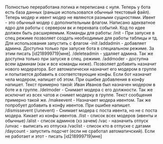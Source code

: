 Полностью переработана логика и переписана с нуля. Теперь у бота есть база данных (раньше использовался обычный текстовый файл). Теперь модер и ивент модер не являются разными сущностями. Ивент - это обычный модер с дополнительным флагом. Написано адекватное ядро для работы с сервером вк и перехвата событий. Код по идее должен быть расширяемым.
Команды для работы:
/init - При запуске в спец режиме позволяет создать необходимые для работы таблицы и тд. Для использования запустить с флагом -init
/addadmin - добавляет админа. Доступна только при запуске бота в специальном режиме. За этим писать [id218999719|мнe].
/deleteadmin - удаляет админа. Так же доступна только при запуске в спец. режиме. 
/addmoder - доступна всем админам (как и все команды ниже). Позволяет добавить назначит нового модератора. Бот автоматически назначит его модером в группе и попытается добавить в соответствующие конфы. Если бот назначит чела модером, напишет об этом. При ошибке добавления в конфу напишет. Текст примерно такой: Иван Иванов был назначен модером в боте и в группе.
/delmoder - Снимает модера с его должности. Так же исключит из всех чатов и снимет модерку в группе. Текст сообщения примерно такой же.
/makeevent - Назначает модера ивентом. Так же попробует добавить в конфу ивентов. При ошибке напишет.
/dismissevent (/unevent) - Снимает модера с поста ивента, но не с поста модера. Кикает из конфы ивентов.
/list - список всех модеров (ивенты и обычные)
/alist - список админов (хз зачем)
/vac - назначить отпуск
/unvac - выписать из отпуска
/vaclist - список кто в отпуске с датами
/daycount - запустить подсчет (если не сработал автоматичский). Если не работает и этот - писать [id218999719|мнe]


